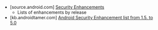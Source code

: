 - [source.android.com] [Security Enhancements](https://source.android.com/security/enhancements/index.html)
  - Lists of enhancements by release
- [kb.androidtamer.com] [Android Security Enhancement list from 1.5. to 5.0](https://kb.androidtamer.com/android_security_enhancement/)
